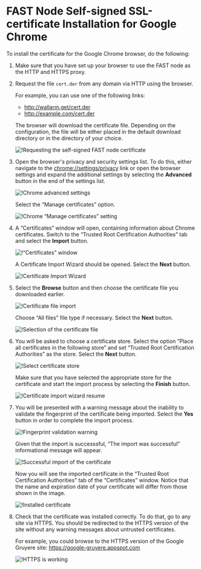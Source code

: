 [img-cert-request]:         ../../../images/fast/ssl/common/browsers-ssl/chrome-ssl/c-certificate-request.png
[img-adv-settings]:         ../../../images/fast/ssl/common/browsers-ssl/chrome-ssl/c-advanced-settings.png
[img-cert-mgmt]:            ../../../images/fast/ssl/common/browsers-ssl/chrome-ssl/c-manage-certificates.png
[img-cert-window]:          ../../../images/fast/ssl/common/browsers-ssl/chrome-ssl/c-certificates-window.png
[img-cert-wizard]:          ../../../images/fast/ssl/common/browsers-ssl/chrome-ssl/c-certificates-wizard.png
[img-cert-import]:          ../../../images/fast/ssl/common/browsers-ssl/chrome-ssl/c-file-import.png
[img-cert-select]:          ../../../images/fast/ssl/common/browsers-ssl/chrome-ssl/c-file-selection.png
[img-store]:                ../../../images/fast/ssl/common/browsers-ssl/chrome-ssl/c-store-selection.png
[img-wizard-resume]:        ../../../images/fast/ssl/common/browsers-ssl/chrome-ssl/c-wizard-resume.png    
[img-fingerprint-warning]:  ../../../images/fast/ssl/common/browsers-ssl/chrome-ssl/c-fingerprint-warning.png
[img-import-ok]:            ../../../images/fast/ssl/common/browsers-ssl/chrome-ssl/c-import-success.png
[img-installed-cert]:       ../../../images/fast/ssl/common/browsers-ssl/chrome-ssl/c-installed-certificate.png
[img-https-ok]:             ../../../images/fast/ssl/common/browsers-ssl/chrome-ssl/c-https-ok.png   
    
    
    
    
#   FAST Node Self-signed SSL-certificate Installation for Google Chrome

To install the certificate for the Google Chrome browser, do the following:

1.  Make sure that you have set up your browser to use the FAST node as the HTTP and HTTPS proxy.

2.  Request the file `cert.der` from any domain via HTTP using the browser.

    For example, you can use one of the following links:
    
    * <http://wallarm.get/cert.der>
    * <http://example.com/cert.der>

    The browser will download the certificate file. Depending on the configuration, the file will be either placed in the default download directory or in the directory of your choice.

    ![!Requesting the self-signed FAST node certificate][img-cert-request]

3.  Open the browser's privacy and security settings list. To do this, either navigate to the <chrome://settings/privacy> link or open the browser settings and expand the additional settings by selecting the **Advanced** button in the end of the settings list.

    ![!Chrome advanced settings][img-adv-settings]
    
    Select the “Manage certificates” option.
    
    ![!Chrome “Manage certificates” setting][img-cert-mgmt]

4.  A “Certificates” window will open, containing information about Chrome certificates. Switch to the “Trusted Root Certification Authorities” tab and select the **Import** button. 

    ![!“Certificates” window][img-cert-window]
        
    A Certificate Import Wizard should be opened. Select the **Next** button.
        
    ![!Certificate Import Wizard][img-cert-wizard]

5.  Select the **Browse** button and then choose the certificate file you downloaded earlier. 
    
    ![!Certificate file import][img-cert-import]

    Choose “All files” file type if necessary. Select the **Next** button.

    ![!Selection of the certificate file][img-cert-select]

6.  You will be asked to choose a certificate store. Select the option “Place all certificates in the following store” and set “Trusted Root Certification Authorities” as the store. Select the **Next** button.

    ![!Select certificate store][img-store]
    
    Make sure that you have selected the appropriate store for the certificate and start the import process by selecting the **Finish** button.
    
    ![!Certificate import wizard resume][img-wizard-resume]

7.  You will be presented with a warning message about the inability to validate the fingerprint of the certificate being imported. Select the **Yes** button in order to complete the import process.

    ![!Fingerprint validation warning][img-fingerprint-warning]

    Given that the import is successsful, “The import was successful” informational message will appear.

    ![!Successful import of the certificate][img-import-ok]
    
    Now you will see the imported certificate in the “Trusted Root Certification Authorities” tab of the “Certificates” window. Notice that the name and expiration date of your certificate will differ from those shown in the image.
    
    ![!Installed certificate][img-installed-cert]

8.  Check that the certificate was installed correctly. To do that, go to any site via HTTPS. You should be redirected to the HTTPS version of the site without any warning messages about untrusted certificates.

    For example, you could browse to the HTTPS version of the Google Gruyere site:
    <https://google-gruyere.appspot.com>

    ![!HTTPS is working][img-https-ok]